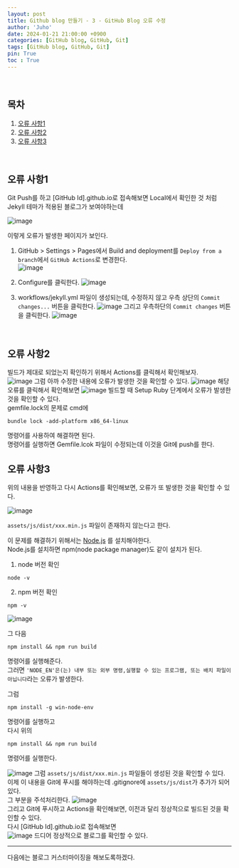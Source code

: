 ```yaml
---
layout: post
title: Github blog 만들기 - 3 - GitHub Blog 오류 수정
author: 'Juho'
date: 2024-01-21 21:00:00 +0900
categories: [GitHub blog, GitHub, Git]
tags: [GitHub blog, GitHub, Git]
pin: True
toc : True
---
```

<br/>

## 목차
1. [오류 사항1](#오류-사항1)
2. [오류 사항2](#오류-사항2)
3. [오류 사항3](#오류-사항3)


<br/>


## 오류 사항1
Git Push를 하고 [GitHub Id].github.io로 접속해보면 Local에서 확인한 것 처럼 Jekyll 테마가 적용된 블로그가 보여야하는데<br>

![image](https://github.com/juhoplayground/juhoplayground.github.io/assets/156918118/1874f972-dee5-4489-91ff-e7b3c1cd6306)

이렇게 오류가 발생한 페이지가 보인다. <br/>
1. GitHub > Settings > Pages에서 Build and deployment를 `Deploy from a branch`에서 `GitHub Actions`로 변경한다. <br/>
![image](https://github.com/juhoplayground/juhoplayground.github.io/assets/156918118/86cefa95-72fe-4516-a6df-5b4fd5fe1a84)

2. Configure를 클릭한다.
![image](https://github.com/juhoplayground/juhoplayground.github.io/assets/156918118/bad8aa7c-3128-4d4c-8eb8-5c3e3ff071d0)

3. workflows/jekyll.yml 파일이 생성되는데, 수정하지 않고 우측 상단의 `Commit changes...` 버튼을 클릭한다.
![image](https://github.com/juhoplayground/juhoplayground.github.io/assets/156918118/02d59334-8671-4095-8ef1-e087c55e0e3f)
그리고 우측하단의 `Commit changes` 버튼을 클릭한다.
![image](https://github.com/juhoplayground/juhoplayground.github.io/assets/156918118/8b906e5a-3cc9-4529-9669-9f31a218f637)

<br/>

## 오류 사항2
빌드가 제대로 되었는지 확인하기 위해서 Actions를 클릭해서 확인해보자.<br/>
![image](https://github.com/juhoplayground/juhoplayground.github.io/assets/156918118/82594cfc-dd9f-475d-82ba-a7cc8eaccbb2)
그럼 아까 수정한 내용에 오류가 발생한 것을 확인할 수 있다.
![image](https://github.com/juhoplayground/juhoplayground.github.io/assets/156918118/d26bcc27-00e7-4e86-b72f-c94b62f712c3)
해당 오류를 클릭해서 확인해보면
![image](https://github.com/juhoplayground/juhoplayground.github.io/assets/156918118/78fd35fc-cabd-4385-90e9-4888df23c205)
빌드할 때 Setup Ruby 단계에서 오류가 발생한 것을 확인할 수 있다. <br/>
gemfile.lock의 문제로
cmd에
```
bundle lock -add-platform x86_64-linux
```
명령어를 사용하여 해결하면 된다. <br/>
명령어를 실행하면 Gemfile.lcok 파일이 수정되는데 이것을 Git에 push를 한다.
<br/>

## 오류 사항3
위의 내용을 반영하고 다시 Actions를 확인해보면, 오류가 또 발생한 것을 확인할 수 있다.

![image](https://github.com/juhoplayground/juhoplayground.github.io/assets/156918118/d068e503-fee3-46a0-97b0-83d5ad450b9d)

`assets/js/dist/xxx.min.js` 파일이 존재하지 않는다고 한다.

이 문제를 해결하기 위해서는 [Node.js](https://nodejs.org/en/download) 를 설치해야한다. <br/>
Node.js를 설치하면 npm(node package manager)도 같이 설치가 된다.

1. node 버전 확인
```
node -v
```
2. npm 버전 확인
```
npm -v
```

![image](https://github.com/juhoplayground/juhoplayground.github.io/assets/156918118/370c56c6-f262-4b44-98b6-ba9e88f79eaa)

그 다음
```
npm install && npm run build
```
명령어를 실행해준다. <br/>
그러면 `'NODE_EN'은(는) 내부 또는 외부 명령,실행할 수 있는 프로그램, 또는 배치 파일이 아닙니다`라는 오류가 발생한다.


그럼
```
npm install -g win-node-env
```
명령어를 실행하고 <br/>
다시 위의 
```
npm install && npm run build
```
명령어를 실행한다.

![image](https://github.com/juhoplayground/juhoplayground.github.io/assets/156918118/01354a62-efee-4230-8c99-dce8842aafe8)
그럼 `assets/js/dist/xxx.min.js` 파일들이 생성된 것을 확인할 수 있다. <br/>
이제 이 내용을 Git에 푸시를 해야하는데 .gitignore에 
`assets/js/dist`가 추가가 되어 있다. <br/>
그 부분을 주석처리한다.
![image](https://github.com/juhoplayground/juhoplayground.github.io/assets/156918118/f4ee7116-bbec-4341-bbe1-ef89be0956d0) <br/>
그리고 Git에 푸시하고 Actions을 확인해보면, 이전과 달리 정상적으로 빌드된 것을 확인할 수 있다.<br/>
다시 [GitHub Id].github.io로 접속해보면 <br/>
![image](https://github.com/juhoplayground/juhoplayground.github.io/assets/156918118/e0d95506-9cc4-4dd8-b368-756bf1299f55)
드디어 정상적으로 블로그를 확인할 수 있다.

---
다음에는 블로그 커스터마이징을 해보도록하겠다.